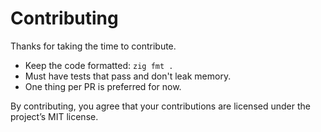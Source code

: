 # Contributing

Thanks for taking the time to contribute.

- Keep the code formatted: `zig fmt .`
- Must have tests that pass and don't leak memory.
- One thing per PR is preferred for now.

By contributing, you agree that your contributions are licensed under the project’s MIT license.
